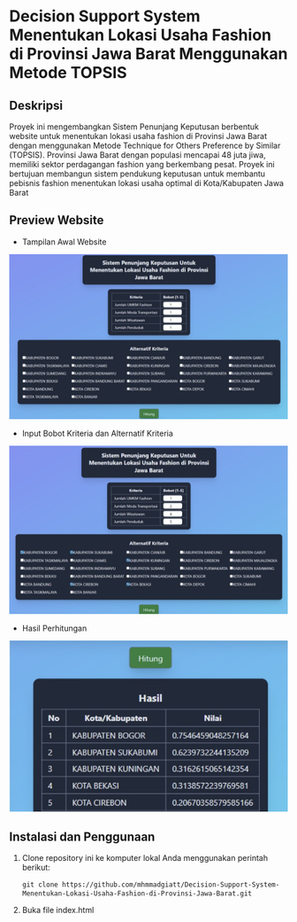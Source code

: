 # Decision Support System Menentukan Lokasi Usaha Fashion di Provinsi Jawa Barat Menggunakan Metode TOPSIS

## Deskripsi

Proyek ini mengembangkan Sistem Penunjang Keputusan berbentuk website untuk menentukan lokasi usaha fashion di Provinsi Jawa Barat dengan menggunakan Metode Technique for Others Preference by Similar (TOPSIS). Provinsi Jawa Barat dengan populasi mencapai 48 juta jiwa, memiliki sektor perdagangan fashion yang berkembang pesat. Proyek ini bertujuan membangun sistem pendukung keputusan untuk membantu pebisnis fashion menentukan lokasi usaha optimal di Kota/Kabupaten Jawa Barat

## Preview Website
- Tampilan Awal Website

![Website Preview1](https://github.com/mhmmadgiatt/Decision-Support-System-Menentukan-Lokasi-Usaha-Fashion-di-Provinsi-Jawa-Barat/raw/main/preview1.jpg)

- Input Bobot Kriteria dan Alternatif Kriteria

![Website Preview1](https://github.com/mhmmadgiatt/Decision-Support-System-Menentukan-Lokasi-Usaha-Fashion-di-Provinsi-Jawa-Barat/raw/main/preview2.jpg)

- Hasil Perhitungan

![Website Preview1](https://github.com/mhmmadgiatt/Decision-Support-System-Menentukan-Lokasi-Usaha-Fashion-di-Provinsi-Jawa-Barat/raw/main/preview3.jpg)

## Instalasi dan Penggunaan

1. Clone repository ini ke komputer lokal Anda menggunakan perintah berikut:

   ```shell
   git clone https://github.com/mhmmadgiatt/Decision-Support-System-Menentukan-Lokasi-Usaha-Fashion-di-Provinsi-Jawa-Barat.git
   ```

2. Buka file index.html


